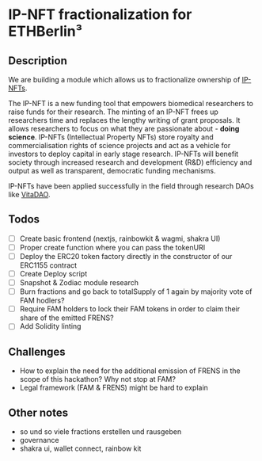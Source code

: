 # IP-NFT fractionalization for ETHBerlin³

## Description

We are building a module which allows us to fractionalize ownership of [IP-NFTs](https://github.com/IP-NFT?view_as=public).

The IP-NFT is a new funding tool that empowers biomedical researchers to raise funds for their research. The minting of an IP-NFT frees up researchers time and replaces the lengthy writing of grant proposals. It allows researchers to focus on what they are passionate about - **doing science**. IP-NFTs (Intellectual Property NFTs) store royalty and commercialisation rights of science projects and act as a vehicle for investors to deploy capital in early stage research. IP-NFTs will benefit society through increased research and development (R&D) efficiency and output as well as transparent, democratic funding mechanisms.

IP-NFTs have been applied successfully in the field through research DAOs like [VitaDAO](https://www.vitadao.com/). 

## Todos

- [ ] Create basic frontend (nextjs, rainbowkit & wagmi, shakra UI)
- [ ] Proper create function where you can pass the tokenURI
- [ ] Deploy the ERC20 token factory directly in the constructor of our ERC1155 contract
- [ ] Create Deploy script
- [ ] Snapshot & Zodiac module research
- [ ] Burn fractions and go back to totalSupply of 1 again by majority vote of FAM hodlers?
- [ ] Require FAM holders to lock their FAM tokens in order to claim their share of the emitted FRENS?
- [ ] Add Solidity linting

## Challenges

- How to explain the need for the additional emission of FRENS in the scope of this hackathon? Why not stop at FAM? 
- Legal framework (FAM & FRENS) might be hard to explain

## Other notes

- so und so viele fractions erstellen und rausgeben
- governance
- shakra ui, wallet connect, rainbow kit
